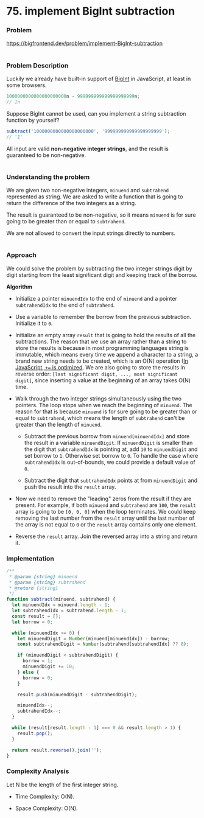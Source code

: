 # 75. implement BigInt subtraction

### Problem

https://bigfrontend.dev/problem/implement-BigInt-subtraction

#

### Problem Description

Luckily we already have built-in support of [BigInt](https://developer.mozilla.org/en-US/docs/Web/JavaScript/Reference/Global_Objects/BigInt) in JavaScript, at least in some browsers.

```js
1000000000000000000000n - 999999999999999999999n;
// 1n
```

Suppose BigInt cannot be used, can you implement a string subtraction function by yourself?

```js
subtract('1000000000000000000000', '999999999999999999999');
// '1'
```

All input are valid **non-negative integer strings**, and the result is guaranteed to be non-negative.

#

### Understanding the problem

We are given two non-negative integers, `minuend` and `subtrahend` represented as string. We are asked to write a function that is going to return the difference of the two integers as a string.

The result is guaranteed to be non-negative, so it means `minuend` is for sure going to be greater than or equal to `subtrahend`.

We are not allowed to convert the input strings directly to numbers.

#

### Approach

We could solve the problem by subtracting the two integer strings digit by digit starting from the least significant digit and keeping track of the borrow.

**Algorithm**

- Initialize a pointer `minuendIdx` to the end of `minuend` and a pointer `subtrahendIdx` to the end of `subtrahend`.

- Use a variable to remember the borrow from the previous subtraction. Initialize it to `0`.

- Initialize an empty array `result` that is going to hold the results of all the subtractions. The reason that we use an array rather than a string to store the results is because in most programming languages string is immutable, which means every time we append a character to a string, a brand new string needs to be created, which is an O(N) operation ([In JavaScript, `+=` is optimized](https://josephmate.github.io/java/javascript/stringbuilder/2020/07/27/javascript-does-not-need-stringbuilder.html). We are also going to store the results in reverse order: `[last significant digit, ..., most significant digit]`, since inserting a value at the beginning of an array takes O(N) time.

- Walk through the two integer strings simultaneously using the two pointers. The loop stops when we reach the beginning of `minuend`. The reason for that is because `minuend` is for sure going to be greater than or equal to `subtrahend`, which means the length of `subtrahend` can't be greater than the length of `minuend`.

  - Subtract the previous borrow from `minuend[minuendIdx]` and store the result in a variable `minuendDigit`. If `minuendDigit` is smaller than the digit that `subtrahendIdx` is pointing at, add `10` to `minuendDigit` and set borrow to `1`. Otherwise set borrow to `0`. To handle the case where `subtrahendIdx` is out-of-bounds, we could provide a default value of `0`.

  - Subtract the digit that `subtrahendIdx` points at from `minuendDigit` and push the result into the `result` array.

- Now we need to remove the "leading" zeros from the result if they are present. For example, if both `minuend` and `subtrahend` are `100`, the `result` array is going to be `[0, 0, 0]` when the loop terminates. We could keep removing the last number from the `result` array until the last number of the array is not equal to `0` or the `result` array contains only one element.

- Reverse the `result` array. Join the reversed array into a string and return it.

### Implementation

```js
/**
 * @param {string} minuend
 * @param {string} subtrahend
 * @return {string}
 */
function subtract(minuend, subtrahend) {
  let minuendIdx = minuend.length - 1;
  let subtrahendIdx = subtrahend.length - 1;
  const result = [];
  let borrow = 0;

  while (minuendIdx >= 0) {
    let minuendDigit = Number(minuend[minuendIdx]) - borrow;
    const subtrahendDigit = Number(subtrahend[subtrahendIdx] ?? 0);

    if (minuendDigit < subtrahendDigit) {
      borrow = 1;
      minuendDigit += 10;
    } else {
      borrow = 0;
    }

    result.push(minuendDigit - subtrahendDigit);

    minuendIdx--;
    subtrahendIdx--;
  }

  while (result[result.length - 1] === 0 && result.length > 1) {
    result.pop();
  }

  return result.reverse().join('');
}
```

### Complexity Analysis

Let N be the length of the first integer string.

- Time Complexity: O(N).

- Space Complexity: O(N).
